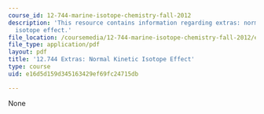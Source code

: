 ```yaml
---
course_id: 12-744-marine-isotope-chemistry-fall-2012
description: 'This resource contains information regarding extras: normal kinetic
  isotope effect.'
file_location: /coursemedia/12-744-marine-isotope-chemistry-fall-2012/e16d5d159d345163429ef69fc24715db_MIT12_744F12_Extras_norm.pdf
file_type: application/pdf
layout: pdf
title: '12.744 Extras: Normal Kinetic Isotope Effect'
type: course
uid: e16d5d159d345163429ef69fc24715db

---
```

None
